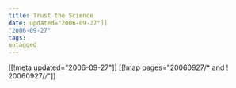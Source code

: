 ```yaml
---
title: Trust the Science
date: updated="2006-09-27"]]
"2006-09-27"
tags:
untagged
---
```

[[!meta updated="2006-09-27"]]
[[!map pages="20060927/* and ! 20060927/*/*"]]
